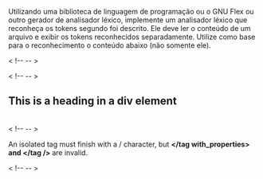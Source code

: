 
Utilizando uma biblioteca de linguagem de programação ou o GNU Flex ou outro gerador de analisador léxico, implemente um analisador léxico que reconheça os tokens segundo foi descrito. Ele deve ler o conteúdo de um arquivo e exibir os tokens reconhecidos separadamente. Utilize como base para o reconhecimento o conteúdo abaixo (não somente ele).

< !-- -- ><div class="myDiv">
  < !-- -- ><h2>This is a heading in a div element</h2> <br />
 < !-- -- ><p> An isolated tag must finish with a / character, but <b> <tag/> </tag with_properties> and </tag /> </b> are invalid. </p>
< !-- -- ></div>
